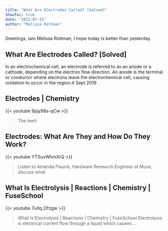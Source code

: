 ```yaml
---
title: "What Are Electrodes Called? [Solved]"
ShowToc: true 
date: "2022-07-25"
author: "Melissa Rottman" 
---
```


Greetings, iam Melissa Rottman, I hope today is better than yesterday.
## What Are Electrodes Called? [Solved]
In an electrochemical cell, an electrode is referred to as an anode or a cathode, depending on the electron flow direction. An anode is the terminal or conductor where electrons leave the electrochemical cell, causing oxidation to occur in the region.4 Sept 2019

## Electrodes | Chemistry
{{< youtube 9pjy98s-qCw >}}
>The inert 

## Electrodes: What Are They and How Do They Work?
{{< youtube YTSuvWhmXrQ >}}
>Listen to Amanda Fleurie, Hardware Research Engineer at Muse, discuss what 

## What Is Electrolysis | Reactions | Chemistry | FuseSchool
{{< youtube 7uIIq_Ofzgw >}}
>What Is Electrolysis | Reactions | Chemistry | FuseSchool Electrolysis is electrical current flow through a liquid which causes ...

